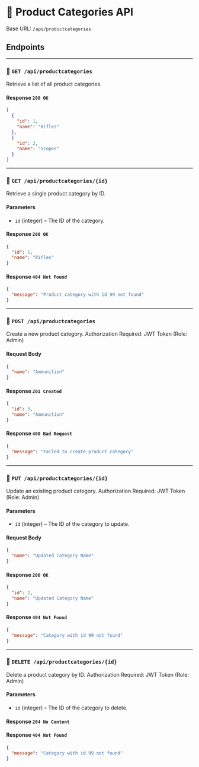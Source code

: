 # 📘 Product Categories API

Base URL: `/api/productcategories`

## Endpoints

---

### 🔹 `GET /api/productcategories`

Retrieve a list of all product categories.

#### Response `200 OK`
```json
[
  {
    "id": 1,
    "name": "Rifles"
  },
  {
    "id": 2,
    "name": "Scopes"
  }
]
```

---

### 🔹 `GET /api/productcategories/{id}`

Retrieve a single product category by ID.

#### Parameters
- `id` (integer) – The ID of the category.

#### Response `200 OK`
```json
{
  "id": 1,
  "name": "Rifles"
}
```

#### Response `404 Not Found`
```json
{
  "message": "Product category with id 99 not found"
}
```

---

### 🔹 `POST /api/productcategories`

Create a new product category.
Authorization Required: JWT Token (Role: Admin)

#### Request Body
```json
{
  "name": "Ammunition"
}
```

#### Response `201 Created`
```json
{
  "id": 3,
  "name": "Ammunition"
}
```

#### Response `400 Bad Request`
```json
{
  "message": "Failed to create product category"
}
```

---

### 🔹 `PUT /api/productcategories/{id}`

Update an existing product category.
Authorization Required: JWT Token (Role: Admin)

#### Parameters
- `id` (integer) – The ID of the category to update.

#### Request Body
```json
{
  "name": "Updated Category Name"
}
```

#### Response `200 OK`
```json
{
  "id": 2,
  "name": "Updated Category Name"
}
```

#### Response `404 Not Found`
```json
{
  "message": "Category with id 99 not found"
}
```

---

### 🔹 `DELETE /api/productcategories/{id}`

Delete a product category by ID.
Authorization Required: JWT Token (Role: Admin)

#### Parameters
- `id` (integer) – The ID of the category to delete.

#### Response `204 No Content`

#### Response `404 Not Found`
```json
{
  "message": "Category with id 99 not found"
}
```
